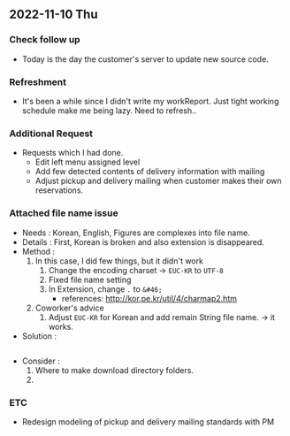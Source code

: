 ## 2022-11-10 Thu

### Check follow up
+ Today is the day the customer's server to update new source code.

### Refreshment
+ It's been a while since I didn't write my workReport. Just tight working schedule make me being lazy. Need to refresh..

### Additional Request
+ Requests which I had done.
  + Edit left menu assigned level
  + Add few detected contents of delivery information with mailing
  + Adjust pickup and delivery mailing when customer makes their own reservations.

### Attached file name issue
+ Needs : Korean, English, Figures are complexes into file name.
+ Details : First, Korean is broken and also extension is disappeared. 
+ Method :
  1. In this case, I did few things, but it didn't work
     1. Change the encoding charset -> ```EUC-KR``` to ```UTF-8```
     2. Fixed file name setting
     3. In Extension, change ```.``` to ```&#46;```
        + references: http://kor.pe.kr/util/4/charmap2.htm
  2. Coworker's advice
     1. Adjust ```EUC-KR``` for Korean and add remain String file name. -> it works.
+ Solution :
  ```java
  
  ```
+ Consider :
  1. Where to make download directory folders.
  2. 

### ETC
+ Redesign modeling of pickup and delivery mailing standards with PM